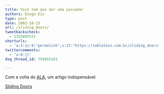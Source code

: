 ```yaml
---
title: Você tem que dar uma passada!
authors: Diego Eis
type: post
date: 2003-10-23
url: /sliding_doors/
tweetbackscheck:
  - 1355885522
shorturls:
  - 'a:3:{s:9:"permalink";s:37:"https://tableless.com.br/sliding_doors";s:7:"tinyurl";s:26:"https://tinyurl.com/443ek5r";s:4:"isgd";s:19:"https://is.gd/biqChb";}'
twittercomments:
  - 'a:0:{}'
dsq_thread_id: 759855181

---
```

Com a volta do [ALA][1], um artigo indispensável.
              
[Sliding Doors][2]

 [1]: https://www.alistapart.com/
 [2]: https://www.alistapart.com/articles/slidingdoors/